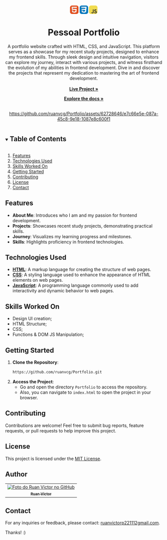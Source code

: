 <div align="center">

<code><img height="27" src="https://github.com/tandpfun/skill-icons/raw/main/icons/HTML.svg" alt="html"></code>
<code><img height="27" src="https://github.com/tandpfun/skill-icons/raw/main/icons/CSS.svg" alt="css"></code>
<code><img height="27" src="https://github.com/tandpfun/skill-icons/raw/main/icons/JavaScript.svg" alt="css"></code>

<div align="center">
<h1>Pessoal Portfolio</h1>
A portfolio website crafted with HTML, CSS, and JavaScript. This platform serves as a showcase for my recent study projects, designed to enhance my frontend skills. Through sleek design and intuitive navigation, visitors can explore my journey, interact with various projects, and witness firsthand the evolution of my abilities in frontend development. Dive in and discover the projects that represent my dedication to mastering the art of frontend development.
<br></br>
<a href="https://ruanvcg.github.io/portfolio/"><strong>Live Project »</strong></a>

<a href="https://github.com/ruanvcg/Portfolio"><strong>Explore the docs »</strong></a>
<br></br>

https://github.com/ruanvcg/Portfolio/assets/62728646/e7c66e5e-087a-45c8-9e18-1087e8c600f1
</div>

<div align="left">
<!-- TABLE OF CONTENTS -->
<details open="open">
  <summary><h2 style="display: inline-block">Table of Contents</h2></summary>
  <ol>
    <li><a href="#features">Features</a></li>
    <li><a href="#technologies-used">Technologies Used</a></li>
    <li><a href="#skills-worked-on">Skills Worked On</a></li>
        <li><a href="#getting-started">Getting Started</a></li>
        <li><a href="#contributing">Contributing</a></li>
        <li><a href="#license">License</a></li>
    <li><a href="#contact">Contact</a></li>
  </ol>
</details>

## Features 
- **About Me**: Introduces who I am and my passion for frontend development.
- **Projects**: Showcases recent study projects, demonstrating practical skills.
- **Journey**: Visualizes my learning progress and milestones.
- **Skills**: Highlights proficiency in frontend technologies.

## Technologies Used 
- **[HTML](https://developer.mozilla.org/pt-BR/docs/Web/HTML)**: A markup language for creating the structure of web pages.
- **[CSS](https://developer.mozilla.org/pt-BR/docs/Web/CSS)**: A styling language used to enhance the appearance of HTML elements on web pages.
- **[JavaScript](https://developer.mozilla.org/pt-BR/docs/Web/JavaScript)**: A programming language commonly used to add interactivity and dynamic behavior to web pages.

## Skills Worked On
- Design UI creation;
- HTML Structure;
- CSS;
- Functions & DOM JS Manipulation;

## Getting Started
1. **Clone the Repository**: 
   ```bash
   https://github.com/ruanvcg/Portfolio.git
   ```
2. **Access the Project**: 
   - Go and open the directory `Portfolio` to access the repository.
   - Also, you can navigate to `index.html` to open the project in your browser.

<!-- ## Usage
- **Add Todo**: Click on the form text entry at the bottom left of the page to add a new task. Fill in the necessary details such as title, difficulty, priority, and category color.
- **Change Status**: Use the provided options to change the status of a todo (e.g., Pending, Completed, Archived).
- **Delete Todo**: Click on the delete icon next to a task to remove it from the list.
- **Alerts**: Notice the alerts that give feedback on changes in the status of your todo. -->

<!-- ## Gallery

| App with closed form input | App with open form input |
|-----------------------------|--------------------------|
| ![Image 1](https://github.com/Shellyda/nextjs-todo-app/assets/69990297/61bc51bc-28a9-43f7-941d-6015be8b1a81) | ![Image 2](https://github.com/Shellyda/nextjs-todo-app/assets/69990297/8d83dc4a-145a-4e31-bab7-6241219bb914) |

### Videos:

#### 1. Add todo form animations: 
https://github.com/Shellyda/nextjs-todo-app/assets/69990297/d0ef7d0e-8626-4cad-9578-eb8aa5568639

#### 2. Cards hover effect:
https://github.com/Shellyda/nextjs-todo-app/assets/69990297/3fbf979e-e52d-41d6-85fc-0bcdd3537464

#### 3. Alerts feedbacks:
https://github.com/Shellyda/nextjs-todo-app/assets/69990297/4ed285c6-f0b6-4f5e-858c-26bcfe7a7992 -->

## Contributing
Contributions are welcome! Feel free to submit bug reports, feature requests, or pull requests to help improve this project.

## License
This project is licensed under the [MIT License](LICENSE).

## Author

<table>
  <tr>
    <td align="center">
      <a href="https://github.com/ruanvcg">
        <img src="https://avatars.githubusercontent.com/u/62728646?v=4" width="100px;" alt="Foto do Ruan Victor no GitHub"/><br>
        <sub>
          <b>Ruan Victor</b>
        </sub>
      </a>
    </td>
  </tr>
</table>


## Contact
For any inquiries or feedback, please contact: [ruanvictorp221112gmail.com](ruanvictorp221112gmail.com).

Thanks! :)
</div>